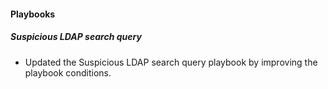 
#### Playbooks

##### Suspicious LDAP search query

- Updated the Suspicious LDAP search query playbook by improving the playbook conditions.
